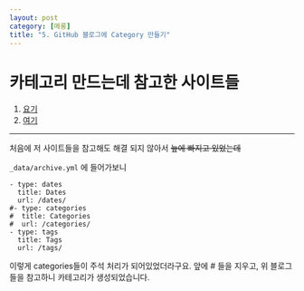 ```yaml
---
layout: post
category: [메롱]
title: "5. GitHub 블로그에 Category 만들기"
---
```


# 카테고리 만드는데 참고한 사이트들 
1. [요기](https://devyurim.github.io/development%20environment/github%20blog/2018/08/07/blog-6.html)
2. [여기](http://blog.knowgari.com/make-category/#categories-%ED%8F%B4%EB%8D%94%EC%97%90-index-%ED%8E%98%EC%9D%B4%EC%A7%80-%EC%83%9D%EC%84%B1%ED%95%98%EA%B8%B0)

---

처음에 저 사이트들을 참고해도 해결 되지 않아서 ~~늪에 빠지고 있었는데~~ 

`_data/archive.yml` 에 들어가보니 

```
- type: dates
  title: Dates
  url: /dates/
#- type: categories
#  title: Categories
#  url: /categories/
- type: tags
  title: Tags
  url: /tags/
```
이렇게 categories들이 주석 처리가 되어있었더라구요. 
앞에 # 들을 지우고, 위 블로그 들을 참고하니 카테고리가 생성되었습니다.
